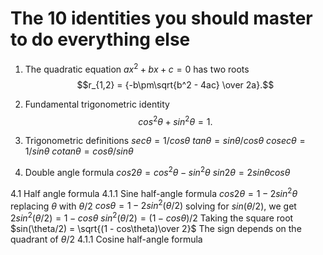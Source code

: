 # The 10 identities you should master to do everything else

1. The quadratic equation $`ax^2+bx+c=0`$ has two roots  
$$r_{1,2} = {-b\pm\sqrt{b^2 - 4ac} \over 2a}.$$

2. Fundamental trigonometric identity
$$cos^2\theta + sin^2\theta = 1.$$

3. Trigonometric definitions
$sec\theta = 1/cos\theta$
$tan\theta = sin\theta/cos\theta$
$cosec\theta = 1/sin\theta$
$cotan\theta = cos\theta/sin\theta$

4. Double angle formula
$cos2\theta = cos^2\theta - sin^2\theta$
$sin2\theta = 2sin\theta cos\theta$

4.1 Half angle formula
4.1.1 Sine half-angle formula
$cos2\theta = 1 - 2sin^2\theta$
replacing $\theta$ with $\theta/2$
$cos\theta = 1 - 2sin^2(\theta/2)$
solving for  $sin(\theta/2)$, we get
$2sin^2(\theta/2) = 1 - cos\theta$
$sin^2(\theta/2) = (1 - cos\theta)/2$
Taking the square root
$sin(\theta/2) = \sqrt{(1 - cos\theta)\over 2}$
The sign depends on the quadrant of $\theta/2$
4.1.1 Cosine half-angle formula